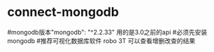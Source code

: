 # connect-mongodb
#mongodb版本"mongodb": "^2.2.33"  用的是3.0之前的api
#必须先安装 mongodb
#推荐可视化数据库软件 robo 3T 可以查看增删改查的结果
